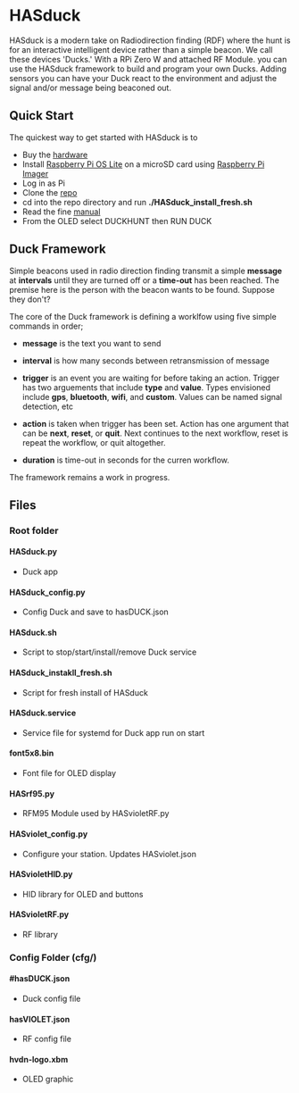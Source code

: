 # HASduck

HASduck is a modern take on Radiodirection finding (RDF) where the hunt is for an interactive intelligent device rather than a simple beacon. We call these devices 'Ducks.' With a RPi Zero W and attached RF Module. you can use the HASduck framework to build and program your own Ducks. Adding sensors you can have your Duck react to the environment and adjust the signal and/or message being beaconed out. 

## Quick Start

The quickest way to get started with HASduck is to

- Buy the [hardware](http://www.adafruit.com/wishlists/503542)
- Install [Raspberry Pi OS Lite](https://www.raspberrypi.org/software/operating-systems/) on a microSD card using [Raspberry Pi Imager](https://www.raspberrypi.org/software/)
- Log in as Pi
- Clone the [repo](https://github.com/hudsonvalleydigitalnetwork/HASduck.git)
- cd into the repo directory and run **./HASduck_install_fresh.sh**
- Read the fine [manual](https://github.com/hudsonvalleydigitalnetwork/HASduck/blob/main/HASduck_RPi_Guide_v12.pdf)
- From the OLED select DUCKHUNT then RUN DUCK

## Duck Framework

Simple beacons used in radio direction finding transmit a simple **message** at **intervals** until they are turned off or a **time-out** has been reached. The premise here is the person with the beacon wants to be found. Suppose they don't?

The core of the Duck framework is defining a worklfow using five simple commands in order;

- **message** is the text you want to send

- **interval** is how many seconds between retransmission of message

- **trigger** is an event you are waiting for before taking an action. Trigger has two arguements that include **type** and **value**.  Types envisioned include **gps**, **bluetooth**, **wifi**, and **custom**. Values can be named signal detection, etc

- **action** is taken when trigger has been set. Action has one argument that can be **next**, **reset**, or **quit**. Next continues to the next workflow, reset is repeat the workflow, or quit altogether.

- **duration** is time-out in seconds for the curren workflow.

The framework remains a work in progress.

## Files

### Root folder

#### HASduck.py

* Duck app

#### HASduck_config.py

* Config Duck and save to hasDUCK.json

#### HASduck.sh

* Script to stop/start/install/remove Duck service

#### HASduck_instakll_fresh.sh

* Script for fresh install of HASduck

#### HASduck.service

* Service file for systemd for Duck app run on start

#### font5x8.bin

* Font file for OLED display

#### HASrf95.py

* RFM95 Module used by HASvioletRF.py

#### HASviolet_config.py

* Configure your station. Updates HASviolet.json

#### HASvioletHID.py

* HID library for OLED and buttons

#### HASvioletRF.py

* RF library

### Config Folder (cfg/)

#### #hasDUCK.json

* Duck config file

#### hasVIOLET.json

* RF config file

#### hvdn-logo.xbm

* OLED graphic


